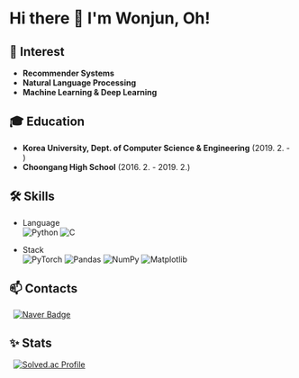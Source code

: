 # Hi there 👋 I'm Wonjun, Oh!

## 🥰 Interest
- **Recommender Systems**
- **Natural Language Processing**
- **Machine Learning & Deep Learning**

## 🎓 Education
- **Korea University, Dept. of Computer Science & Engineering** (2019. 2. - )
- **Choongang High School** (2016. 2. - 2019. 2.)

## 🛠️ Skills
- Language <br>
  ![Python](https://img.shields.io/badge/python-3670A0?style=for-the-badge&logo=python&logoColor=ffdd54)
  ![C](https://img.shields.io/badge/c-%2300599C.svg?style=for-the-badge&logo=c&logoColor=white)

- Stack <br>
  ![PyTorch](https://img.shields.io/badge/PyTorch-%23EE4C2C.svg?style=for-the-badge&logo=PyTorch&logoColor=white)
  ![Pandas](https://img.shields.io/badge/pandas-%23150458.svg?style=for-the-badge&logo=pandas&logoColor=white)
  ![NumPy](https://img.shields.io/badge/numpy-%23013243.svg?style=for-the-badge&logo=numpy&logoColor=white)
  ![Matplotlib](https://img.shields.io/badge/Matplotlib-%23ffffff.svg?style=for-the-badge&logo=Matplotlib&logoColor=black)

## 📫 Contacts
&ensp;[![Naver Badge](https://img.shields.io/badge/Naver-03C75A?style=for-the-badge&logoColor=white&link=mailto:owj0421@naver.com)](mailto:owj0421@naver.com)

## ✨ Stats
&ensp;[![Solved.ac Profile](http://mazassumnida.wtf/api/v2/generate_badge?boj=owj0421)](https://solved.ac/owj0421/)
